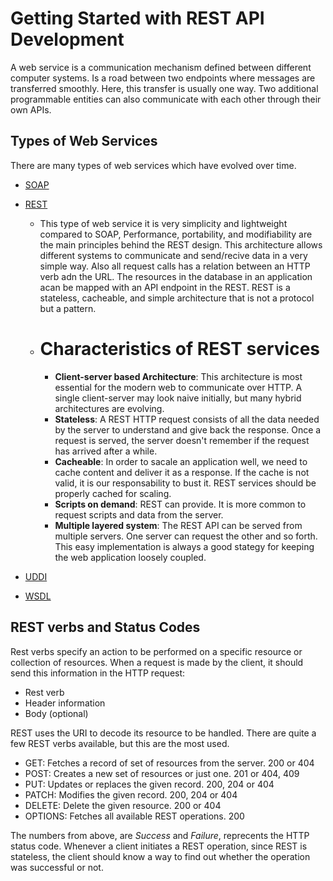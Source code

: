 # Getting Started with REST API Development

A web service is a communication mechanism defined between different computer systems. Is a road between two endpoints where messages are transferred smoothly. Here, this transfer is usually one way. Two additional programmable entities can also communicate with each other through their own APIs.

## Types of Web Services
There are many types of web services which have evolved over time. 

- [SOAP](https://en.wikipedia.org/wiki/SOAP)

- [REST](https://en.wikipedia.org/wiki/Representational_state_transfer)
    - This type of web service it is very simplicity and lightweight compared to SOAP, Performance, portability, and modifiability are the main principles behind the REST design. This architecture allows different systems to communicate and send/recive data in a very simple way. Also all request calls has a relation between an HTTP verb adn the URL. The resources in the database in an application acan be mapped with an API endpoint in the REST. REST is a stateless, cacheable, and simple architecture that is not a protocol but a pattern.

    - # Characteristics of REST services
        - **Client-server based Architecture**: This architecture is most essential for the modern web to communicate over HTTP. A single client-server may look naive initially, but many hybrid architectures are evolving.
        - **Stateless**: A REST HTTP request consists of all the data needed by the server to understand and give back the response. Once a request is served, the server doesn't remember if the request has arrived after a while.
        - **Cacheable**: In order to sacale an application well, we need to cache content and deliver it as a response. If the cache is not valid, it is our responsability to bust it. REST services should be properly cached for scaling.
        - **Scripts on demand**: REST can provide. It is more common to request scripts and data from the server.
        - **Multiple layered system**: The REST API can be served from multiple servers. One server can request the other and so forth. This easy implementation is always a good stategy for keeping the web application loosely coupled.

- [UDDI](https://en.wikipedia.org/wiki/Web_Services_Discovery)

- [WSDL](https://en.wikipedia.org/wiki/Web_Services_Description_Language)

## REST verbs and Status Codes
Rest verbs specify an action to be performed on a specific resource or collection of resources. When a request is made by the client, it should send this information in the HTTP request:
- Rest verb
- Header information
- Body (optional)

REST uses the URI to decode its resource to be handled. There are quite a few REST verbs available, but this are the most used.
- GET: Fetches a record of set of resources from the server. 200 or 404
- POST: Creates a new set of resources or just one. 201 or 404, 409
- PUT: Updates or replaces the given record. 200, 204 or 404
- PATCH: Modifies the given record. 200, 204 or 404
- DELETE: Delete the given resource. 200 or 404
- OPTIONS: Fetches all available REST operations. 200

The numbers from above, are *Success* and *Failure*, reprecents the HTTP status code. Whenever a client initiates a REST operation, since REST is stateless, the client should know a way to find out whether the operation was successful or not.
